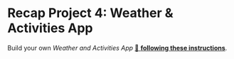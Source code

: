 # Recap Project 4: Weather & Activities App

Build your own _Weather and Activities App_
[🔗 **following these instructions**](https://github.com/neuefische/web-exercises/tree/main/sessions/recap-project-4/weather-and-activities-app).

